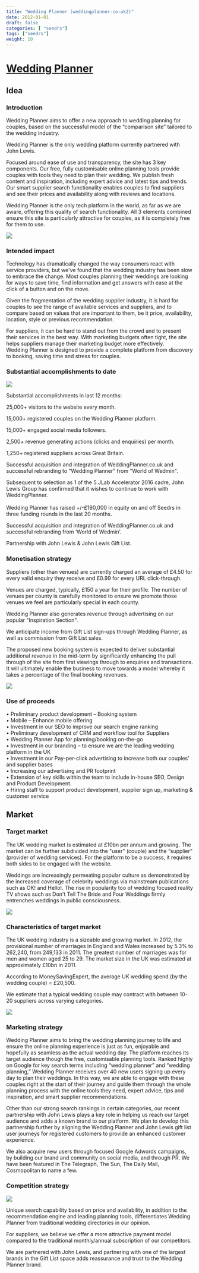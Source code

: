 ```yaml
---
title: "Wedding Planner (weddingplanner-co-uk2)"
date: 2012-01-01
draft: false
categories: [ "seedrs"]
tags: ["seedrs"]
weight: 10
---
```


# [Wedding Planner](https://www.seedrs.com/weddingplanner-co-uk2)

## Idea

### Introduction

Wedding Planner aims to offer a new approach to wedding planning for couples, based on the successful model of the “comparison site” tailored to the wedding industry.

Wedding Planner is the only wedding platform currently partnered with John Lewis.

Focused around ease of use and transparency, the site has 3 key components. Our free, fully customisable online planning tools provide couples with tools they need to plan their wedding. We publish fresh content and inspiration, including expert advice and latest tips and trends. Our smart supplier search functionality enables couples to find suppliers and see their prices and availability along with reviews and locations.

Wedding Planner is the only tech platform in the world, as far as we are aware, offering this quality of search functionality. All 3 elements combined ensure this site is particularly attractive for couples, as it is completely free for them to use.

![](/img/seedrs/uploads/startup/section_image/image/10271/conl6d4e094rnc6ylfuclcneorn37se/homepage_mockup.jpg?rect=0%2C0%2C3088%2C2056&w=600&fit=clip&s=174d2bf363b01841c14fa5d9c600d966)

### Intended impact

Technology has dramatically changed the way consumers react with service providers, but we've found that the wedding industry has been slow to embrace the change. Most couples planning their weddings are looking for ways to save time, find information and get answers with ease at the click of a button and on the move.

Given the fragmentation of the wedding supplier industry, it is hard for couples to see the range of available services and suppliers, and to compare based on values that are important to them, be it price, availability, location, style or previous recommendation.

For suppliers, it can be hard to stand out from the crowd and to present their services in the best way. With marketing budgets often tight, the site helps suppliers manage their marketing budget more effectively. <br>Wedding Planner is designed to provide a complete platform from discovery to booking, saving time and stress for couples.

### Substantial accomplishments to date

![](/img/seedrs/uploads/startup/section_image/image/10272/f5ne7ip1ctji7qgbehq1fzggx6pddqp/Screen_Shot_2016-10-05_at_14.59.57.png?rect=0%2C0%2C1383%2C794&w=600&fit=clip&s=0645e36f8795e3d4fa8ed4af141a36ec)

Substantial accomplishments in last 12 months:

25,000+ visitors to the website every month.

15,000+ registered couples on the Wedding Planner platform.

15,000+ engaged social media followers.

2,500+ revenue generating actions (clicks and enquiries) per month.

1,250+ registered suppliers across Great Britain.

Successful acquisition and integration of WeddingPlanner.co.uk and successful rebranding to "Wedding Planner" from "World of Wedmin".

Subsequent to selection as 1 of the 5 JLab Accelerator 2016 cadre, John Lewis Group has confirmed that it wishes to continue to work with WeddingPlanner. <br> <br>Wedding Planner has raised +/-£190,000 in equity on and off Seedrs in three funding rounds in the last 20 months.

Successful acquisition and integration of WeddingPlanner.co.uk and successful rebranding from ‘World of Wedmin’.

Partnership with John Lewis &amp; John Lewis Gift List.

### Monetisation strategy

Suppliers (other than venues) are currently charged an average of £4.50 for every valid enquiry they receive and £0.99 for every URL click-through.

Venues are charged, typically, £150 a year for their profile. The number of venues per county is carefully monitored to ensure we promote those venues we feel are particularly special in each county.

Wedding Planner also generates revenue through advertising on our popular "Inspiration Section".

We anticipate income from Gift List sign-ups through Wedding Planner, as well as commission from Gift List sales.

The proposed new booking system is expected to deliver substantial additional revenue in the mid-term by significantly enhancing the pull through of the site from first viewings through to enquiries and transactions. It will ultimately enable the business to move towards a model whereby it takes a percentage of the final booking revenues.

![](/img/seedrs/uploads/startup/section_image/image/10273/lkntl6abzj0beqf3rot87ab7flfgaws/team_photo.jpg?rect=0%2C0%2C3077%2C2386&w=600&fit=clip&s=351a635d653774b1fdc1bb35194933b5)

### Use of proceeds

• Preliminary product development – Booking system <br>• Mobile – Enhance mobile offering <br>• Investment in our SEO to improve our search engine ranking <br>• Preliminary development of CRM and workflow tool for Suppliers <br>• Wedding Planner App for planning/booking on-the-go <br>• Investment in our branding – to ensure we are the leading wedding platform in the UK <br>• Investment in our Pay-per-click advertising to increase both our couples’ and supplier bases <br>• Increasing our advertising and PR footprint <br>• Extension of key skills within the team to include in-house SEO, Design and Product Development. <br>• Hiring staff to support product development, supplier sign up, marketing &amp; customer service

## Market

### Target market

The UK wedding market is estimated at £10bn per annum and growing. The market can be further subdivided into the "user" (couple) and the “supplier” (provider of wedding services). For the platform to be a success, it requires both sides to be engaged with the website.

Weddings are increasingly permeating popular culture as demonstrated by the increased coverage of celebrity weddings via mainstream publications such as OK! and Hello!. The rise in popularity too of wedding focused reality TV shows such as Don't Tell The Bride and Four Weddings firmly entrenches weddings in public consciousness.

![](/img/seedrs/uploads/startup/section_image/image/10274/8ra43x0eemmzwqom3xf1cn7eqlg0f04/Local_Suppliers.png?rect=0%2C0%2C1024%2C512&w=600&fit=clip&s=7b37988bb175587998067f136bc6bd78)

### Characteristics of target market

The UK wedding industry is a sizeable and growing market. In 2012, the provisional number of marriages in England and Wales increased by 5.3% to 262,240, from 249,133 in 2011. The greatest number of marriages was for men and women aged 25 to 29. The market size in the UK was estimated at approximately £10bn in 2011.

According to MoneySavingExpert, the average UK wedding spend (by the wedding couple) = £20,500.

We estimate that a typical wedding couple may contract with between 10-20 suppliers across varying categories.

![](/img/seedrs/uploads/startup/section_image/image/10275/bfaqzdcluj4if4pr3a66uoskuvqwcyu/Tools_Coming_Soon.jpg?rect=0%2C-2%2C538%2C304&w=600&fit=clip&s=e19ef1d684718429d5a1513ca10fef83)

### Marketing strategy

Wedding Planner aims to bring the wedding planning journey to life and ensure the online planning experience is just as fun, enjoyable and hopefully as seamless as the actual wedding day. The platform reaches its target audience though the free, customisable planning tools. Ranked highly on Google for key search terms including “wedding planner” and “wedding planning,” Wedding Planner receives over 40 new users signing up every day to plan their weddings. In this way, we are able to engage with these couples right at the start of their journey and guide them through the whole planning process with the online tools they need, expert advice, tips and inspiration, and smart supplier recommendations.

Other than our strong search rankings in certain categories, our recent partnership with John Lewis plays a key role in helping us reach our target audience and adds a known brand to our platform. We plan to develop this partnership further by aligning the Wedding Planner and John Lewis gift list user journeys for registered customers to provide an enhanced customer experience.

We also acquire new users through focused Google Adwords campaigns, by building our brand and community on social media, and through PR. We have been featured in The Telegraph, The Sun, The Daily Mail, Cosmopolitan to name a few.

### Competition strategy

![](/img/seedrs/uploads/startup/section_image/image/10276/prv4q1axfv8zjomx5f5qcm8dmcimeub/Couple_budgeting_together.jpg?rect=0%2C0%2C1000%2C667&w=600&fit=clip&s=b346fd8e6a39d268cc26cf23ce387a03)

Unique search capability based on price and availability, in addition to the recommendation engine and leading planning tools, differentiates Wedding Planner from traditional wedding directories in our opinion.

For suppliers, we believe we offer a more attractive payment model compared to the traditional monthly/annual subscription of our competitors.

We are partnered with John Lewis, and partnering with one of the largest brands in the Gift List space adds reassurance and trust to the Wedding Planner brand.

